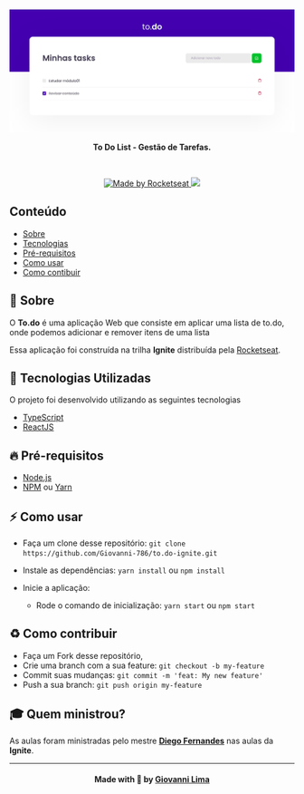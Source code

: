 <p align="center">
  <img src=".github/to-do.png" alt="to-do" />
</p>

<p align="center">
  <b>To Do List - Gestão de Tarefas.</b>
</p>

<br />

<p align="center">
  <a href="https://rocketseat.com.br/" target="_blank">
    <img alt="Made by Rocketseat" src="https://img.shields.io/badge/made%20by-Rocketseat-%2300c7c7">
  </a>
    <img src="https://img.shields.io/badge/languages-2-blue">
</p>

## Conteúdo

- [Sobre](#sobre)
- [Tecnologias](#tecnologias)
- [Pré-requisitos](#pre-requisitos)
- [Como usar](#como-usar)
- [Como contibuir](#como-contribuir)

<a id="sobre"></a>

## :bookmark: Sobre

O <strong>To.do</strong> é uma aplicação Web que consiste em aplicar uma lista de to.do, onde podemos adicionar e remover itens de uma lista

Essa aplicação foi construída na trilha <strong>Ignite</strong> distribuída pela [Rocketseat](https://rocketseat.com.br/).



<a id="tecnologias-utilizadas"></a>

## :rocket: Tecnologias Utilizadas

O projeto foi desenvolvido utilizando as seguintes tecnologias

- [TypeScript](https://www.typescriptlang.org/)
- [ReactJS](https://reactjs.org/)


<a id="pre-requisitos"></a>

## :fire: **Pré-requisitos**

- [Node.js](https://nodejs.org/en/)
- [NPM](https://www.npmjs.com/) ou [Yarn](https://yarnpkg.com/)

<a id="como-usar"></a>

## :zap: Como usar

- Faça um clone desse repositório: 
`git clone https://github.com/Giovanni-786/to.do-ignite.git`

- Instale as dependências: `yarn install` ou `npm install`
- Inicie a aplicação:
    - Rode o comando de inicialização: `yarn start` ou `npm start`

<a id="como-contribuir"></a>

## :recycle: Como contribuir

- Faça um Fork desse repositório,
- Crie uma branch com a sua feature: `git checkout -b my-feature`
- Commit suas mudanças: `git commit -m 'feat: My new feature'`
- Push a sua branch: `git push origin my-feature`

## :mortar_board: Quem ministrou?

As aulas foram ministradas pelo mestre **[Diego Fernandes](https://github.com/diego3g)** nas aulas da **Ignite**.

---

<h4 align=center>Made with 💙 by <a href="https://www.linkedin.com/in/giovanni-sena/">Giovanni Lima</a></h4>

